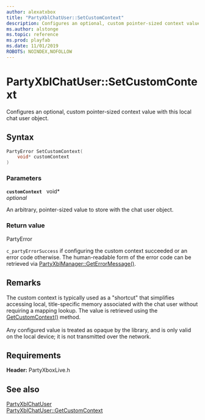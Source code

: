 ```yaml
---
author: alexatxbox
title: "PartyXblChatUser::SetCustomContext"
description: Configures an optional, custom pointer-sized context value with this local chat user object.
ms.author: alstonge
ms.topic: reference
ms.prod: playfab
ms.date: 11/01/2019
ROBOTS: NOINDEX,NOFOLLOW
---
```


# PartyXblChatUser::SetCustomContext  

Configures an optional, custom pointer-sized context value with this local chat user object.  

## Syntax  
  
```cpp
PartyError SetCustomContext(  
    void* customContext  
)  
```  
  
### Parameters  
  
**`customContext`** &nbsp; void*  
*optional*  
  
An arbitrary, pointer-sized value to store with the chat user object.  
  
  
### Return value  
PartyError
  
```c_partyErrorSuccess``` if configuring the custom context succeeded or an error code otherwise. The human-readable form of the error code can be retrieved via [PartyXblManager::GetErrorMessage()](../../PartyXblManager/methods/partyxblmanager_geterrormessage.md).
  
## Remarks  
  
The custom context is typically used as a "shortcut" that simplifies accessing local, title-specific memory associated with the chat user without requiring a mapping lookup. The value is retrieved using the [GetCustomContext()](partyxblchatuser_getcustomcontext.md) method. <br /><br /> Any configured value is treated as opaque by the library, and is only valid on the local device; it is not transmitted over the network.
  
## Requirements  
  
**Header:** PartyXboxLive.h
  
## See also  
[PartyXblChatUser](../partyxblchatuser.md)  
[PartyXblChatUser::GetCustomContext](partyxblchatuser_getcustomcontext.md)
  
  
